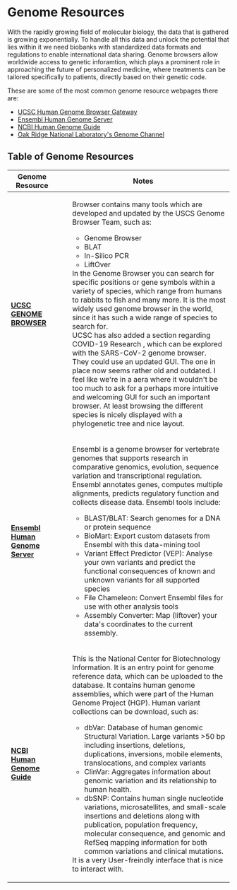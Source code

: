 # Genome Resources

With the rapidly growing field of molecular biology, the data that is gathered is growing exponentially. To handle all this data and unlock the potential that lies within it we need biobanks with standardized data formats and regulations to enable international data sharing. Genome browsers allow worldwide access to genetic inforamtion, which plays a prominent role in approaching the future of personalized medicine, where treatments can be tailored specifically to patients, directly based on their genetic code. 

These are some of the most common genome resource webpages there are:
 * [UCSC Human Genome Browser Gateway](http://genome.cse.ucsc.edu)
 * [Ensembl Human Genome Server](http://useast.ensembl.org)
 * [NCBI Human Genome Guide](http://ncbi.nlm.nih.gov)
 * [Oak Ridge National Laboratory's Genome Channel](http://compbio.ornl.gov)

## Table of Genome Resources
Genome Resource | Notes
---|---
 [**UCSC GENOME BROWSER**](http://genome.cse.ucsc.edu) | <ul>Browser contains many tools which are developed and updated by the USCS Genome Browser Team, such as:<ul><li>Genome Browser</li><li>BLAT</li><li>In-Silico PCR</li><li>LiftOver</li></ul> In the Genome Browser you can search for specific positions or gene symbols within a variety of species, which range from humans to rabbits to fish and many more. It is the most widely used genome browser in the world, since it has such a wide range of species to search for. <br> UCSC has also added a section regarding COVID-19 Research , which can be explored with the SARS-CoV-2 genome browser.<br> They could use an updated GUI. The one in place now seems rather old and outdated. I feel like we're in a aera where it wouldn't be too much to ask for a perhaps more intuitive and welcoming GUI for such an important browser. At least browsing the different species is nicely displayed with a phylogenetic tree and nice layout.</ul>
 [**Ensembl Human Genome Server**](http://useast.ensembl.org)| <ul>Ensembl is a genome browser for vertebrate genomes that supports research in comparative genomics, evolution, sequence variation and transcriptional regulation. Ensembl annotates genes, computes multiple alignments, predicts regulatory function and collects disease data. Ensembl tools include: <ul><li>BLAST/BLAT: Search genomes for a DNA or protein sequence</li><li>BioMart: Export custom datasets from Ensembl with this data-mining tool </li><li>Variant Effect Predictor (VEP): Analyse your own variants and predict the functional consequences of known and unknown variants for all supported species</li><li>File Chameleon: Convert Ensembl files for use with other analysis tools</li><li>Assembly Converter: Map (liftover) your data's coordinates to the current assembly.</li></ul>
 [**NCBI Human Genome Guide**](http://ncbi.nlm.nih.gov)| <ul>This is the National Center for Biotechnology Information. It is an entry point for genome reference data, which can be uploaded to the database. It contains human genome assemblies, which were part of the Human Genome Project (HGP). Human variant collections can be download, such as:<ul><li>dbVar: Database of human genomic Structural Variation. Large variants >50 bp including insertions, deletions, duplications, inversions, mobile elements, translocations, and complex variants</li><li>ClinVar: Aggregates information about genomic variation and its relationship to human health.</li><li>dbSNP: Contains human single nucleotide variations, microsatellites, and small-scale insertions and deletions along with publication, population frequency, molecular consequence, and genomic and RefSeq mapping information for both common variations and clinical mutations.</li></ul> It is a very User-freindly interface that is nice to interact with.

 
